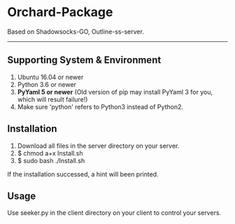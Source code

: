 # Orchard-Package

Based on Shadowsocks-GO, Outline-ss-server.

---

## Supporting System & Environment

1. Ubuntu 16.04 or newer
2. Python 3.6 or newer
3. **PyYaml 5 or newer** (Old version of pip may install PyYaml 3 for you, which will result failure!)
4. Make sure 'python' refers to Python3 instead of Python2.

## Installation

1. Download all files in the server directory on your server.
2. $ chmod a+x Install.sh
3. $ sudo bash ./Install.sh

If the installation successed, a hint will been printed.

## Usage

Use seeker.py in the client directory on your client to control your servers.
